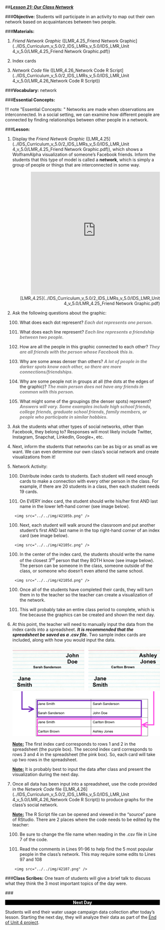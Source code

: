 ##***<u>Lesson 21: Our Class Network</u>***

###**Objective:**
Students will participate in an activity to map out their own network based on acquaintances between two
people.

###**Materials:**
1. *Friend Network Graphic* ([LMR_4.25_Friend Network Graphic](../IDS_Curriculum_v_5.0/2_IDS_LMRs_v_5.0/IDS_LMR_Unit 4_v_5.0/LMR_4.25_Friend Network Graphic.pdf))

2. Index cards

3. *Network Code* file ([LMR_4.26_Network Code R Script](../IDS_Curriculum_v_5.0/2_IDS_LMRs_v_5.0/IDS_LMR_Unit 4_v_5.0/LMR_4.26_Network Code R Script))

###**Vocabulary:**
network

###**Essential Concepts:**

!!! note "Essential Concepts: " 
    Networks are made when observations are interconnected. In a social setting, we
    can examine how different people are connected by finding relationships between other people in a
    network.

###**Lesson:**
1. Display the *Friend Network Graphic* ([LMR_4.25](../IDS_Curriculum_v_5.0/2_IDS_LMRs_v_5.0/IDS_LMR_Unit 4_v_5.0/LMR_4.25_Friend Network Graphic.pdf)), which shows a WolframAlpha visualization of
someone’s Facebook friends. Inform the students that this type of model is called a **network**,
which is simply a group of people or things that are interconnected in some way.
<div align="right"><iframe src="https://docs.google.com/viewerng/viewer?url=https://curriculum.idsucla.org/IDS_Curriculum_v_5.0_preview/2_IDS_LMRs_v_5.0/IDS_LMR_Unit 4_v_5.0/LMR_4.25_Friend Network Graphic.pdf&embedded=true" style=" width:420px;height:400px;" frameborder="0"></iframe><br>[LMR_4.25](../IDS_Curriculum_v_5.0/2_IDS_LMRs_v_5.0/IDS_LMR_Unit 4_v_5.0/LMR_4.25_Friend Network Graphic.pdf)</div>

2. Ask the following questions about the graphic:

    100. What does each dot represent? <span style="color:grey">***Each dot represents one person.***</span>

    100. What does each line represent? <span style="color:grey">***Each line represents a friendship between two
    people.***</span>

    100. How are all the people in this graphic connected to each other? <span style="color:grey">***They are all friends
    with the person whose Facebook this is.***</span>
    
    100. Why are some areas denser than others? <span style="color:grey">***A lot of people in the darker spots know
    each other, so there are more connections/friendships.***</span>

    100. Why are some people not in groups at all (the dots at the edges of the graphic)? <span style="color:grey">***The
    main person does not have any friends in common with this person.***</span>

    100. What might some of the groupings (the denser spots) represent? <span style="color:grey">***Answers will vary.
    Some examples include high school friends, college friends, graduate school
    friends, family members, or people who participate in similar hobbies.***</span>

3. Ask the students what other types of social networks, other than Facebook, they belong to?
Responses will most likely include Twitter, Instagram, Snapchat, LinkedIn, Google+, etc.

4. Next, inform the students that networks can be as big or as small as we want. We can even
determine our own class’s social network and create visualizations from it!

5. Network Activity:

    100. Distribute index cards to students. Each student will need enough cards to make a
    connection with every other person in the class. For example, if there are 20 students in a
    class, then each student needs 19 cards.

    100. On EVERY index card, the student should write his/her first AND last name in the lower
    left-hand corner (see image below).

        <img src="../../img/42105b.png" />

    100. Next, each student will walk around the classroom and put another student’s first AND
    last name in the top right-hand corner of an index card (see image below).

        <img src="../../img/42105c.png" />

    100. In the center of the index card, the students should write the name of the closest 3<sup>rd</sup>
    person that they BOTH know (see image below). The person can be someone in the
    class, someone outside of the class, or someone who doesn’t even attend the same
    school.

        <img src="../../img/42105d.png" />

    100. Once all of the students have completed their cards, they will turn them in to the teacher
    so the teacher can create a visualization of the network.

    100. This will probably take an entire class period to complete, which is fine because the
    graphics can be created and shown the next day.

6. At this point, the teacher will need to manually input the data from the index cards into a
spreadsheet. ***It is recommended that the spreadsheet be saved as a .csv file.*** Two sample
index cards are included, along with how you would input the data.

    <img src="../../img/42106.png" />

    **<u>Note:</u>** The first index card corresponds to rows 1 and 2 in the spreadsheet (the purple box). The
    second index card corresponds to rows 3 and 4 in the spreadsheet (the pink box). So, each card
    will take up two rows in the spreadsheet.

    **<u>Note:</u>** It is probably best to input the data after class and present the visualization during the next
    day.

7. Once all data has been input into a spreadsheet, use the code provided in the *Network Code* file
([LMR_4.26](../IDS_Curriculum_v_5.0/2_IDS_LMRs_v_5.0/IDS_LMR_Unit 4_v_5.0/LMR_4.26_Network Code R Script)) to produce graphs for the class’s social network.

    **<u>Note:</u>** The R Script file can be opened and viewed in the “source” pane of RStudio. There are 2
    places where the code needs to be edited by the teacher:

    100. Be sure to change the file name when reading in the .csv file in Line 7 of the code.
    
    100. Read the comments in Lines 91-96 to help find the 5 most popular people in the class’s
    network. This may require some edits to Lines 97 and 108

        <img src="../../img/42107.png" />

###**Class Scribes:**
One team of students will give a brief talk to discuss what they think the 3 most important topics of the
day were.

###<p style="background: black; color: white; text-align: center;">**Next Day**</p>
Students will end their water usage campaign data collection after today’s lesson. Starting the next day,
they will analyze their data as part of the [End of Unit 4 project](end.md).